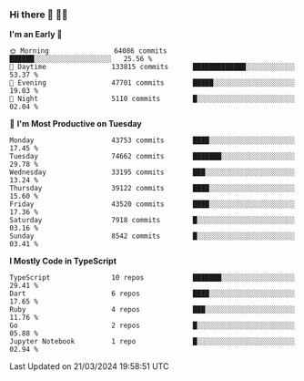 ### Hi there 👋 🧑‍💻



<!--START_SECTION:waka-->
**I'm an Early 🐤** 

```text
🌞 Morning                64086 commits       ██████░░░░░░░░░░░░░░░░░░░   25.56 % 
🌆 Daytime                133815 commits      █████████████░░░░░░░░░░░░   53.37 % 
🌃 Evening                47701 commits       █████░░░░░░░░░░░░░░░░░░░░   19.03 % 
🌙 Night                  5110 commits        █░░░░░░░░░░░░░░░░░░░░░░░░   02.04 % 
```
📅 **I'm Most Productive on Tuesday** 

```text
Monday                   43753 commits       ████░░░░░░░░░░░░░░░░░░░░░   17.45 % 
Tuesday                  74662 commits       ███████░░░░░░░░░░░░░░░░░░   29.78 % 
Wednesday                33195 commits       ███░░░░░░░░░░░░░░░░░░░░░░   13.24 % 
Thursday                 39122 commits       ████░░░░░░░░░░░░░░░░░░░░░   15.60 % 
Friday                   43520 commits       ████░░░░░░░░░░░░░░░░░░░░░   17.36 % 
Saturday                 7918 commits        █░░░░░░░░░░░░░░░░░░░░░░░░   03.16 % 
Sunday                   8542 commits        █░░░░░░░░░░░░░░░░░░░░░░░░   03.41 % 
```


**I Mostly Code in TypeScript** 

```text
TypeScript               10 repos            ███████░░░░░░░░░░░░░░░░░░   29.41 % 
Dart                     6 repos             ████░░░░░░░░░░░░░░░░░░░░░   17.65 % 
Ruby                     4 repos             ███░░░░░░░░░░░░░░░░░░░░░░   11.76 % 
Go                       2 repos             █░░░░░░░░░░░░░░░░░░░░░░░░   05.88 % 
Jupyter Notebook         1 repo              █░░░░░░░░░░░░░░░░░░░░░░░░   02.94 % 
```




 Last Updated on 21/03/2024 19:58:51 UTC
<!--END_SECTION:waka-->


